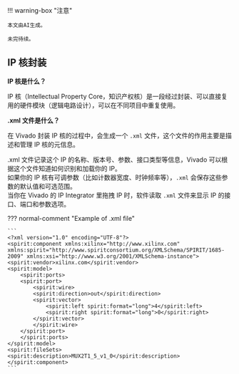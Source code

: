 !!! warning-box "注意"

    本文由AI生成。 

    未完待续。

## IP 核封装

**IP 核是什么？**

IP 核（Intellectual Property Core，知识产权核）是一段经过封装、可以直接复用的硬件模块（逻辑电路设计），可以在不同项目中重复使用。

**.xml 文件是什么？**

在 Vivado 封装 IP 核的过程中，会生成一个 `.xml` 文件，这个文件的作用主要是描述和管理 IP 核的元信息。

.xml 文件记录这个 IP 的名称、版本号、参数、接口类型等信息，Vivado 可以根据这个文件知道如何识别和加载你的 IP。  
如果你的 IP 核有可调参数（比如计数器宽度、时钟频率等），`.xml` 会保存这些参数的默认值和可选范围。  
当你在 Vivado 的 IP Integrator 里拖拽 IP 时，软件读取 `.xml` 文件来显示 IP 的接口、端口和参数选项。

??? normal-comment "Example of .xml file"

    ```
    <?xml version="1.0" encoding="UTF-8"?>
    <spirit:component xmlns:xilinx="http://www.xilinx.com" xmlns:spirit="http://www.spiritconsortium.org/XMLSchema/SPIRIT/1685-2009" xmlns:xsi="http://www.w3.org/2001/XMLSchema-instance">
    <spirit:vendor>xilinx.com</spirit:vendor>
    <spirit:model>
        <spirit:ports>
        <spirit:port>
            <spirit:wire>
            <spirit:direction>out</spirit:direction>
            <spirit:vector>
                <spirit:left spirit:format="long">4</spirit:left>
                <spirit:right spirit:format="long">0</spirit:right>
            </spirit:vector>
            </spirit:wire>
        </spirit:port>
        </spirit:ports>
    </spirit:model>
    <spirit:fileSets>
    <spirit:description>MUX2T1_5_v1_0</spirit:description>
    </spirit:component>
    ```

